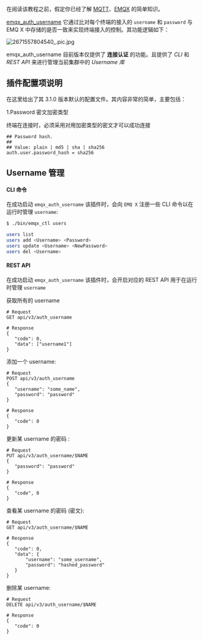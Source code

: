 在阅读该教程之前，假定你已经了解 [MQTT](https://docs.oasis-open.org/mqtt/mqtt/v3.1.1/os/mqtt-v3.1.1-os.html)、[EMQX](https://github.com/emqx/emqx) 的简单知识。



[emqx_auth_username](https://github.com/emqx/emqx-auth-username/) 它通过比对每个终端的接入的 `username` 和 `password` 与 EMQ X 中存储的是否一致来实现终端接入的控制。其功能逻辑如下：

![2671557804540_.pic.jpg](https://static.emqx.net/images/1a54b88722d76486f22ebc1215b4e7bb.jpg)

emqx_auth_username 目前版本仅提供了 **连接认证** 的功能。且提供了 *CLI* 和 *REST API* 来进行管理当前集群中的 *Username 库*



## 插件配置项说明

在这里给出了其 3.1.0 版本默认的配置文件。其内容非常的简单，主要包括：

1.Password 密文加密类型

终端在连接时，必须采用对用加密类型的密文才可以成功连接

```properties
## Password hash.
##
## Value: plain | md5 | sha | sha256
auth.user.password_hash = sha256
```



## Username 管理

#### CLI 命令

在成功启动 `emqx_auth_username` 该插件时，会向 `EMQ X` 注册一些 CLI 命令以在运行时管理 `username`:

```bash
$ ./bin/emqx_ctl users

users list                                     
users add <Username> <Password>                
users update <Username> <NewPassword>          
users del <Username>                           
```



#### REST API

在成功启动 `emqx_auth_username` 该插件时，会开启对应的 REST API 用于在运行时管理 `username`



获取所有的 username

```
# Request
GET api/v3/auth_username

# Response
{
   "code": 0,
   "data": ["username1"]
}
```



添加一个 username:

```
# Request
POST api/v3/auth_username
{
   "username": "some_name",
   "password": "password"
}

# Response
{
   "code": 0
}
```



更新某 username 的密码 :

```
# Request
PUT api/v3/auth_username/$NAME
{
   "password": "password"
}

# Response
{
   "code", 0
}
```



查看某 username 的密码 (密文):

```
# Request
GET api/v3/auth_username/$NAME

# Response
{
   "code": 0,
   "data": {
       "username": "some_username",
       "password": "hashed_password"
   }
}
```



删除某 username:

```
# Request
DELETE api/v3/auth_username/$NAME

# Response
{
   "code": 0
}
```
